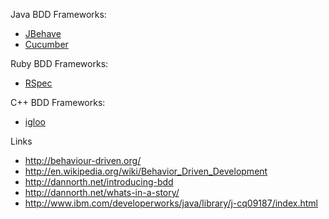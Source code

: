 Java BDD Frameworks:
 * [JBehave](http://jbehave.org)
 * [Cucumber](https://cucumber.io)

Ruby BDD Frameworks:
 * [RSpec](http://rspec.info)

C++ BDD Frameworks:
 * [igloo](http://igloo-testing.org)

Links

* http://behaviour-driven.org/
* http://en.wikipedia.org/wiki/Behavior_Driven_Development
* http://dannorth.net/introducing-bdd
* http://dannorth.net/whats-in-a-story/
* http://www.ibm.com/developerworks/java/library/j-cq09187/index.html

